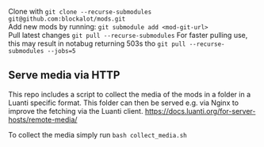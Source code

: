 Clone with ```git clone --recurse-submodules git@github.com:blockalot/mods.git```  
Add new mods by running: ```git submodule add <mod-git-url>```  
Pull latest changes ```git pull --recurse-submodules```
For faster pulling use, this may result in notabug returning 503s tho ```git pull --recurse-submodules --jobs=5```


## Serve media via HTTP
This repo includes a script to collect the media of the mods in a folder in a Luanti specific format. This folder can then be served e.g. via Nginx to improve the fetching via the Luanti client. https://docs.luanti.org/for-server-hosts/remote-media/

To collect the media simply run `bash collect_media.sh`
